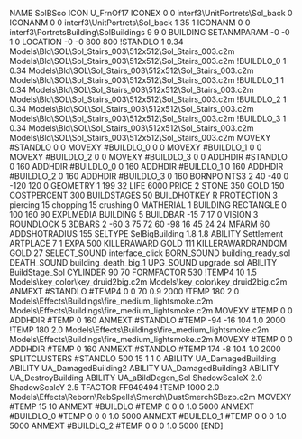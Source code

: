 NAME SolBSco
ICON U_FrnOf17
ICONEX 0 0 interf3\UnitPortrets\Sol_back 0
ICONANM 0 0 interf3\UnitPortrets\Sol_back 1 35 1
ICONANM 0 0 interf3\PortretsBuilding\SolBuildings 9 9 0
BUILDING
SETANMPARAM -0 -0 1 0
LOCATION -0 -0 800 800
!STANDLO      1 0.34 Models\Bld\SOL\Sol_Stairs_003\512x512\Sol_Stairs_003.c2m Models\Bld\SOL\Sol_Stairs_003\512x512\Sol_Stairs_003.c2m 
!BUILDLO_0    1 0.34 Models\Bld\SOL\Sol_Stairs_003\512x512\Sol_Stairs_003.c2m Models\Bld\SOL\Sol_Stairs_003\512x512\Sol_Stairs_003.c2m 
!BUILDLO_1    1 0.34 Models\Bld\SOL\Sol_Stairs_003\512x512\Sol_Stairs_003.c2m Models\Bld\SOL\Sol_Stairs_003\512x512\Sol_Stairs_003.c2m 
!BUILDLO_2    1 0.34 Models\Bld\SOL\Sol_Stairs_003\512x512\Sol_Stairs_003.c2m Models\Bld\SOL\Sol_Stairs_003\512x512\Sol_Stairs_003.c2m 
!BUILDLO_3    1 0.34 Models\Bld\SOL\Sol_Stairs_003\512x512\Sol_Stairs_003.c2m Models\Bld\SOL\Sol_Stairs_003\512x512\Sol_Stairs_003.c2m 
MOVEXY #STANDLO    0 0
MOVEXY #BUILDLO_0  0 0
MOVEXY #BUILDLO_1  0 0
MOVEXY #BUILDLO_2  0 0
MOVEXY #BUILDLO_3  0 0
ADDHDIR #STANDLO 0 160
ADDHDIR #BUILDLO_0 0 160
ADDHDIR #BUILDLO_1 0 160
ADDHDIR #BUILDLO_2 0 160
ADDHDIR #BUILDLO_3 0 160
BORNPOINTS3 2 40 -40 0 -120 120 0
GEOMETRY 1 199 32
LIFE     6000
PRICE 2 STONE 350 GOLD 150
COSTPERCENT 300
BUILDSTAGES 50
BUILDHOTKEY		R
PROTECTION 3 piercing 15 chopping 15 crushing 0
MATHERIAL 1 BUILDING
RECTANGLE    0 100 160 90
EXPLMEDIA BUILDING 5
BUILDBAR -15 7 17 0
VISION 3
ROUNDLOCK 5
3DBARS 2 -60 3 75 72 60 -98 16 45 24 24 
MFARM 60
ADDSHOTRADIUS 155
SELTYPE SelBigBuilding 1.8 1.8
ABILITY Settlement
ARTPLACE 7 1
EXPA 500
KILLERAWARD             GOLD 111
KILLERAWARDRANDOM       GOLD 27
SELECT_SOUND interface_click
BORN_SOUND building_ready_sol
DEATH_SOUND building_death_big_1
UPG_SOUND upgrade_sol
ABILITY BuildStage_Sol
CYLINDER 90 70
FORMFACTOR 530
!TEMP4 10 1.5 Models\key_color\key_druid2big.c2m Models\key_color\key_druid2big.c2m
ANMEXT #STANDLO #TEMP4 0 0 70 0.9 2000
!TEMP 180 2.0 Models\Effects\Buildings\fire_medium_lightsmoke.c2m Models\Effects\Buildings\fire_medium_lightsmoke.c2m
MOVEXY  #TEMP 0 0
ADDHDIR #TEMP 0 160
ANMEXT #STANDLO #TEMP -94 -16 104 1.0 2000
!TEMP 180 2.0 Models\Effects\Buildings\fire_medium_lightsmoke.c2m Models\Effects\Buildings\fire_medium_lightsmoke.c2m
MOVEXY  #TEMP 0 0
ADDHDIR #TEMP 0 160
ANMEXT #STANDLO #TEMP 174 -8 104 1.0 2000
SPLITCLUSTERS #STANDLO 500 15 1 1 0
ABILITY UA_DamagedBuilding
ABILITY UA_DamagedBuilding2
ABILITY UA_DamagedBuilding3
ABILITY UA_DestroyBuilding
ABILITY UA_aBildDegen_Sol
ShadowScaleX 2.0
ShadowScaleY 2.5
TFACTOR FF949494
!TEMP 1000 2.0 Models\Effects\Reborn\RebSpells\Smerch\DustSmerchSBezp.c2m
MOVEXY  #TEMP 15 10
ANMEXT #BUILDLO #TEMP  0 0 0 1.0 5000
ANMEXT #BUILDLO_0 #TEMP  0 0 0 1.0 5000
ANMEXT #BUILDLO_1 #TEMP  0 0 0 1.0 5000
ANMEXT #BUILDLO_2 #TEMP  0 0 0 1.0 5000
[END]
